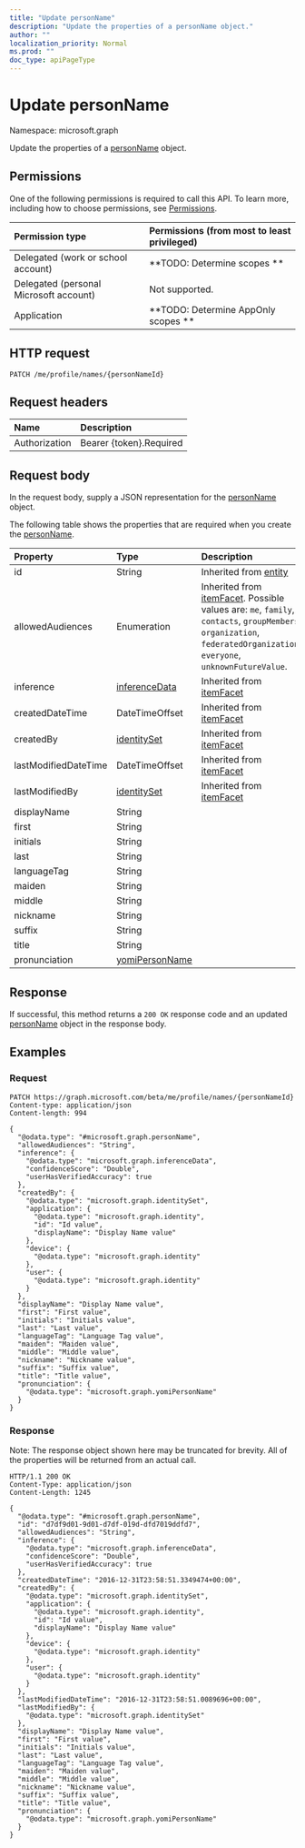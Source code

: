 ```yaml
---
title: "Update personName"
description: "Update the properties of a personName object."
author: ""
localization_priority: Normal
ms.prod: ""
doc_type: apiPageType
---
```


# Update personName

Namespace: microsoft.graph

Update the properties of a [personName](../resources/personname.md) object.

## Permissions
One of the following permissions is required to call this API. To learn more, including how to choose permissions, see [Permissions](/concepts/permissions-reference.md).

|Permission type|Permissions (from most to least privileged)|
|:---|:---|
|Delegated (work or school account)|**TODO: Determine scopes **|
|Delegated (personal Microsoft account)|Not supported.|
|Application|**TODO: Determine AppOnly scopes **|

## HTTP request
<!-- {
  "blockType": "ignored"
}
-->
``` http
PATCH /me/profile/names/{personNameId}
```

## Request headers
|Name|Description|
|:---|:---|
|Authorization|Bearer {token}.Required|

## Request body
In the request body, supply a JSON representation for the [personName](../resources/personname.md) object.

The following table shows the properties that are required when you create the [personName](../resources/personname.md).

|Property|Type|Description|
|:---|:---|:---|
|id|String| Inherited from [entity](../resources/entity.md)|
|allowedAudiences|Enumeration| Inherited from [itemFacet](../resources/itemfacet.md). Possible values are: `me`, `family`, `contacts`, `groupMembers`, `organization`, `federatedOrganizations`, `everyone`, `unknownFutureValue`.|
|inference|[inferenceData](../resources/inferencedata.md)| Inherited from [itemFacet](../resources/itemfacet.md)|
|createdDateTime|DateTimeOffset| Inherited from [itemFacet](../resources/itemfacet.md)|
|createdBy|[identitySet](../resources/identityset.md)| Inherited from [itemFacet](../resources/itemfacet.md)|
|lastModifiedDateTime|DateTimeOffset| Inherited from [itemFacet](../resources/itemfacet.md)|
|lastModifiedBy|[identitySet](../resources/identityset.md)| Inherited from [itemFacet](../resources/itemfacet.md)|
|displayName|String||
|first|String||
|initials|String||
|last|String||
|languageTag|String||
|maiden|String||
|middle|String||
|nickname|String||
|suffix|String||
|title|String||
|pronunciation|[yomiPersonName](../resources/yomipersonname.md)||



## Response
If successful, this method returns a `200 OK` response code and an updated [personName](../resources/personname.md) object in the response body.

## Examples

### Request
<!-- {
  "blockType": "request",
  "name": "update_personname"
}
-->
``` http
PATCH https://graph.microsoft.com/beta/me/profile/names/{personNameId}
Content-type: application/json
Content-length: 994

{
  "@odata.type": "#microsoft.graph.personName",
  "allowedAudiences": "String",
  "inference": {
    "@odata.type": "microsoft.graph.inferenceData",
    "confidenceScore": "Double",
    "userHasVerifiedAccuracy": true
  },
  "createdBy": {
    "@odata.type": "microsoft.graph.identitySet",
    "application": {
      "@odata.type": "microsoft.graph.identity",
      "id": "Id value",
      "displayName": "Display Name value"
    },
    "device": {
      "@odata.type": "microsoft.graph.identity"
    },
    "user": {
      "@odata.type": "microsoft.graph.identity"
    }
  },
  "displayName": "Display Name value",
  "first": "First value",
  "initials": "Initials value",
  "last": "Last value",
  "languageTag": "Language Tag value",
  "maiden": "Maiden value",
  "middle": "Middle value",
  "nickname": "Nickname value",
  "suffix": "Suffix value",
  "title": "Title value",
  "pronunciation": {
    "@odata.type": "microsoft.graph.yomiPersonName"
  }
}
```

### Response
Note: The response object shown here may be truncated for brevity. All of the properties will be returned from an actual call.
<!-- {
  "blockType": "response",
  "truncated": true
}
-->
``` http
HTTP/1.1 200 OK
Content-Type: application/json
Content-Length: 1245

{
  "@odata.type": "#microsoft.graph.personName",
  "id": "d7df9d01-9d01-d7df-019d-dfd7019ddfd7",
  "allowedAudiences": "String",
  "inference": {
    "@odata.type": "microsoft.graph.inferenceData",
    "confidenceScore": "Double",
    "userHasVerifiedAccuracy": true
  },
  "createdDateTime": "2016-12-31T23:58:51.3349474+00:00",
  "createdBy": {
    "@odata.type": "microsoft.graph.identitySet",
    "application": {
      "@odata.type": "microsoft.graph.identity",
      "id": "Id value",
      "displayName": "Display Name value"
    },
    "device": {
      "@odata.type": "microsoft.graph.identity"
    },
    "user": {
      "@odata.type": "microsoft.graph.identity"
    }
  },
  "lastModifiedDateTime": "2016-12-31T23:58:51.0089696+00:00",
  "lastModifiedBy": {
    "@odata.type": "microsoft.graph.identitySet"
  },
  "displayName": "Display Name value",
  "first": "First value",
  "initials": "Initials value",
  "last": "Last value",
  "languageTag": "Language Tag value",
  "maiden": "Maiden value",
  "middle": "Middle value",
  "nickname": "Nickname value",
  "suffix": "Suffix value",
  "title": "Title value",
  "pronunciation": {
    "@odata.type": "microsoft.graph.yomiPersonName"
  }
}
```

